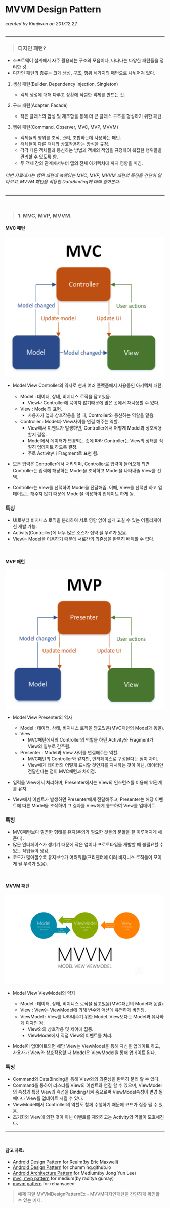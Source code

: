 MVVM Design Pattern
==

###### created by Kimjiwon on 2017.12.22
----

>### 디자인 패턴?

- 소프트웨어 설계에서 자주 활용되는 구조의 모음이나, 나타나는 다양한 패턴들을 정리한 것.
- 디자인 패턴의 종류는 크게 생성, 구조, 행위 세가지의 패턴으로 나뉘어져 있다.

1. 생성 패턴(Builder, Dependency Injection, Singleton)
	- 객체 생성에 대해 다루고 상황에 적절한 객체를 만드는 것.

2. 구조 패턴(Adapter, Facade)
	- 작은 클래스의 합성 및 재조합을 통해 더 큰 클래스 구조를 형성하기 위한 패턴.

3. 행위 패턴(Command, Observer, MVC, MVP, MVVM)
	- 객체들의 행위를 조직, 관리, 조합하는데 사용하는 패턴.
	- 객체들이 다른 객체와 상호작용하는 방식을 규정.
	- 각각 다른 객체들과 통신하는 방법과 객체의 책임을 규정하여 복잡한 행위들을 관리할 수 있도록 함.
	- 두 객체 간의 관계에서부터 앱의 전체 아키텍처에 까지 영향을 미침.

###### 이번 자료에서는 행위 패턴에 속해있는 MVC, MVP, MVVM 패턴의 특징을 간단히 알아보고, MVVM 패턴을 적용한 DataBinding에 대해 알아본다. 

---
</br>

>### 1. MVC, MVP, MVVM.

#### MVC 패턴

![mvc image](image/mvc.png)


- Model View Controller의 약자로 현재 여러 플랫폼에서 사용중인 아키텍쳐 패턴.
	- Model : 데이터, 상태, 비지니스 로직을 담고있음.
		- View나 Controller에 묶이지 않기때문에 많은 곳에서 재사용할 수 있다.
	- View : Model의 표현.
		- 사용자가 앱과 상호작용을 할 때, Controller와 통신하는 역할을 맡음.
	- Controller : Model과 View사이를 연결 해주는 역할.
		- View에서 이벤트가 발생하면, Controller에서 어떻게 Model과 상호작용할지 결정.
		- Model에서 데이터가 변경되는 것에 따라 Controller는 View의 상태를 적절히 업데이트 하도록 결정.
		- 주로 Activity나 Fragment로 표현 됨.

- 모든 입력은 Controller에서 처리되며, Controller로 입력이 들어오게 되면 Controller는 입력에 해당하는 Model을 조작하고 Model을 나타내줄 View를 선택.
- Controller는 View를 선택하여 Model을 전달해줌. 이때, View를 선택만 하고 업데이트는 해주지 않기 때문에 Model을 이용하여 업데이트 하게 됨.

### 특징
- UI로부터 비지니스 로직을 분리하여 서로 영향 없이 쉽게 고칠 수 있는 어플리케이션 개발 가능.
- Activity(Controller)에 너무 많은 소스가 집약 될 우려가 있음.
- View는 Model을 이용하기 때문에 서로간의 의존성을 완벽히 배제할 수 없다.

</br>

#### MVP 패턴

![mvp image](image/mvp.png)

- Model View Presenter의 약자
	- Model : 데이터, 상태, 비지니스 로직을 담고있음(MVC패턴의 Model과 동일).
	- View
		- MVC패턴에서의 Controller의 역할을 하던 Activity와 Fragment가 View의 일부로 간주됨.
	- Presenter : Model과 View 사이를 연결해주는 역할.
		- MVC패턴의 Controller와 같지만, 인터페이스로 구성된다는 점이 차이.
		- View에게 데이터와 어떻게 표시할 것인지를 지시하는 것이 아닌, 데이터만 전달한다는 점이 MVC패턴과 차이점.

- 입력을 View에서 처리하며, Presenter에서는 View의 인스턴스를 이용해 1:1관계를 유지.
- View에서 이벤트가 발생하면 Presenter에게 전달해주고, Presenter는 해당 이벤트에 따른 Model을 조작하여 그 결과를 View에게 통보하여 View를 업데이트.

### 특징
 - MVC패턴보다 깔끔한 형태를 유지(주의가 필요한 것들의 분할을 잘 이루어지게 해준다).
 - 많은 인터페이스가 생기기 때문에 작은 앱이나 프로토타입을 개발할 때 불필요할 수 있는 작업들이 생김.
 - 코드가 많아질수록 유지보수가 어려워짐(프리젠터에 여러 비지니스 로직들이 모이게 될 우려가 있음).

</br>

#### MVVM 패턴

![mvvm image](image/mvvm.png)

- Model View ViewModel의 약자
	- Model : 데이터, 상태, 비지니스 로직을 담고있음(MVC패턴의 Model과 동일).
	- View : View는 ViewModel에 의해 변수와 액션에 유연하게 바인딩.
	- ViewModel : View를 나타내주기 위한 Model. View보다는 Model과 유사하게 디자인 됨.
		- View와의 상호작용 및 제어에 집중.
		- ViewModel에서 직접 View의 이벤트를 처리.

- Model이 업데이트되면 해당 View는 ViewModel을 통해 자신을 업데이트 하고, 사용자가 View와 상호작용할 때 Model은 ViewModel을 통해 업데이트 된다.

### 특징
- Command와 DataBinding을 통해 View와의 의존성을 완벽히 분리 할 수 있다.
- Command를 통하여 리스너를 View의 이벤트와 연결 할 수 있으며, ViewModel의 속성과 특정 View의 속성을 Binding시켜 줌으로써 ViewModel속성이 변경 될 때마다 View를 업데이트 시킬 수 있다.
- ViewModel에서 Controller의 역할도 함께 수행하기 때문에 코드가 집중 될 수 있음.
- 초기화와 View에 의한 것이 아닌 이벤트를 제외하고는 Activity의 역할이 모호해진다.

---
</br>


#### 참고 자료:

 * [Android Design Pattern](https://academy.realm.io/kr/posts/eric-maxwell-mvc-mvp-and-mvvm-on-android/) for Realm(by Eric Maxwell)
 * [Android Design Pattern](http://chuumong.github.io/android/2017/01/16/%EC%95%88%EB%93%9C%EB%A1%9C%EC%9D%B4%EB%93%9C-%EB%94%94%EC%9E%90%EC%9D%B8-%ED%8C%A8%ED%84%B4) for chumming.github.io
 * [Android Architecture Pattern](https://medium.com/nspoons/%EC%95%88%EB%93%9C%EB%A1%9C%EC%9D%B4%EB%93%9C-architecture-%ED%8C%A8%ED%84%B4-part-3-%EB%AA%A8%EB%8D%B8-%EB%B7%B0-%EB%B7%B0%EB%AA%A8%EB%8D%B8-model-view-viewmodel-688f8d93d557) for Medium(by Jong Yun Lee)
 * [mvc, mvp pattern](https://medium.com/@gumay.raditya/android-mvp-design-pattern-6a2b56c12ac4) for medium(by raditya gumay)
 * [mvvm pattern](https://rehansaeed.com/model-view-viewmodel-mvvm-part4-inotifydataerrorinfo/) for rehansaeed

> 예제 파일
> MVVMDesignPatternEx - MVVM디자인패턴을 간단하게 확인할 수 있는 예제.

